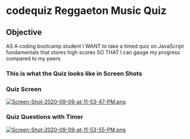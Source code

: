 # codequiz Reggaeton Music Quiz

## Objective
AS A coding bootcamp student
I WANT to take a timed quiz on JavaScript fundamentals that stores high scores
SO THAT I can gauge my progress compared to my peers

### This is what the Quiz looks like in Screen Shots

### Quiz Screen
[![Screen-Shot-2020-09-09-at-11-53-47-PM.png](https://i.postimg.cc/bJwPx5S5/Screen-Shot-2020-09-09-at-11-53-47-PM.png)](https://postimg.cc/4KqjZB5v)

### Quiz Questions with Timer

[![Screen-Shot-2020-09-09-at-11-53-55-PM.png](https://i.postimg.cc/XJ1bQgwY/Screen-Shot-2020-09-09-at-11-53-55-PM.png)](https://postimg.cc/FdS8K3WM)